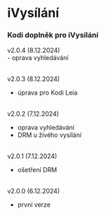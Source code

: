 <h1>iVysílání</h1>
<p>
<h3>Kodi doplněk pro iVysílání</h3>
<p>
v2.0.4 (8.12.2024)<br>
- oprava vyhledávání<br><br>

v2.0.3 (8.12.2024)<br>
- úprava pro Kodi Leia<br><br>

v2.0.2 (7.12.2024)<br>
- oprava vyhledávání<br>
- DRM u živého vysílání<br><br>

v2.0.1 (7.12.2024)<br>
- ošetření DRM<br><br>

v2.0.0 (6.12.2024)<br>
- první verze<br><br>
</p>
